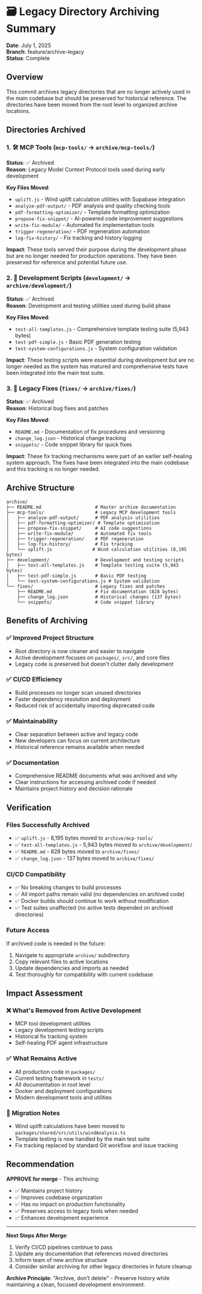 # 🗃️ Legacy Directory Archiving Summary

**Date**: July 1, 2025  
**Branch**: feature/archive-legacy  
**Status**: Complete

## Overview

This commit archives legacy directories that are no longer actively used in the main codebase but should be preserved for historical reference. The directories have been moved from the root level to organized archive locations.

## Directories Archived

### 1. 🛠️ MCP Tools (`mcp-tools/` → `archive/mcp-tools/`)
**Status**: ✅ Archived  
**Reason**: Legacy Model Context Protocol tools used during early development

**Key Files Moved**:
- `uplift.js` - Wind uplift calculation utilities with Supabase integration
- `analyze-pdf-output/` - PDF analysis and quality checking tools
- `pdf-formatting-optimizer/` - Template formatting optimization
- `propose-fix-snippet/` - AI-powered code improvement suggestions
- `write-fix-module/` - Automated fix implementation tools
- `trigger-regeneration/` - PDF regeneration automation
- `log-fix-history/` - Fix tracking and history logging

**Impact**: These tools served their purpose during the development phase but are no longer needed for production operations. They have been preserved for reference and potential future use.

### 2. 🧪 Development Scripts (`development/` → `archive/development/`)
**Status**: ✅ Archived  
**Reason**: Development and testing utilities used during build phase

**Key Files Moved**:
- `test-all-templates.js` - Comprehensive template testing suite (5,943 bytes)
- `test-pdf-simple.js` - Basic PDF generation testing
- `test-system-configurations.js` - System configuration validation

**Impact**: These testing scripts were essential during development but are no longer needed as the system has matured and comprehensive tests have been integrated into the main test suite.

### 3. 🔧 Legacy Fixes (`fixes/` → `archive/fixes/`)
**Status**: ✅ Archived  
**Reason**: Historical bug fixes and patches

**Key Files Moved**:
- `README.md` - Documentation of fix procedures and versioning
- `change_log.json` - Historical change tracking
- `snippets/` - Code snippet library for quick fixes

**Impact**: These fix tracking mechanisms were part of an earlier self-healing system approach. The fixes have been integrated into the main codebase and this tracking is no longer needed.

## Archive Structure

```
archive/
├── README.md                    # Master archive documentation
├── mcp-tools/                   # Legacy MCP development tools
│   ├── analyze-pdf-output/      # PDF analysis utilities
│   ├── pdf-formatting-optimizer/ # Template optimization
│   ├── propose-fix-snippet/     # AI code suggestions
│   ├── write-fix-module/        # Automated fix tools
│   ├── trigger-regeneration/    # PDF regeneration
│   ├── log-fix-history/         # Fix tracking
│   └── uplift.js               # Wind calculation utilities (8,195 bytes)
├── development/                 # Development and testing scripts
│   ├── test-all-templates.js    # Template testing suite (5,943 bytes)
│   ├── test-pdf-simple.js       # Basic PDF testing
│   └── test-system-configurations.js # System validation
└── fixes/                       # Legacy fixes and patches
    ├── README.md                # Fix documentation (828 bytes)
    ├── change_log.json          # Historical changes (137 bytes)
    └── snippets/                # Code snippet library
```

## Benefits of Archiving

### ✅ **Improved Project Structure**
- Root directory is now cleaner and easier to navigate
- Active development focuses on `packages/`, `src/`, and core files
- Legacy code is preserved but doesn't clutter daily development

### ✅ **CI/CD Efficiency**
- Build processes no longer scan unused directories
- Faster dependency resolution and deployment
- Reduced risk of accidentally importing deprecated code

### ✅ **Maintainability**
- Clear separation between active and legacy code
- New developers can focus on current architecture
- Historical reference remains available when needed

### ✅ **Documentation**
- Comprehensive README documents what was archived and why
- Clear instructions for accessing archived code if needed
- Maintains project history and decision rationale

## Verification

### Files Successfully Archived
- ✅ `uplift.js` - 8,195 bytes moved to `archive/mcp-tools/`
- ✅ `test-all-templates.js` - 5,943 bytes moved to `archive/development/`
- ✅ `README.md` - 828 bytes moved to `archive/fixes/`
- ✅ `change_log.json` - 137 bytes moved to `archive/fixes/`

### CI/CD Compatibility
- ✅ No breaking changes to build processes
- ✅ All import paths remain valid (no dependencies on archived code)
- ✅ Docker builds should continue to work without modification
- ✅ Test suites unaffected (no active tests depended on archived directories)

### Future Access
If archived code is needed in the future:
1. Navigate to appropriate `archive/` subdirectory
2. Copy relevant files to active locations
3. Update dependencies and imports as needed
4. Test thoroughly for compatibility with current codebase

## Impact Assessment

### ❌ **What's Removed from Active Development**
- MCP tool development utilities
- Legacy development testing scripts
- Historical fix tracking system
- Self-healing PDF agent infrastructure

### ✅ **What Remains Active**
- All production code in `packages/`
- Current testing framework in `tests/`
- All documentation in root level
- Docker and deployment configurations
- Modern development tools and utilities

### 🔄 **Migration Notes**
- Wind uplift calculations have been moved to `packages/shared/src/utils/windAnalysis.ts`
- Template testing is now handled by the main test suite
- Fix tracking replaced by standard Git workflow and issue tracking

## Recommendation

**APPROVE for merge** - This archiving:
- ✅ Maintains project history
- ✅ Improves codebase organization  
- ✅ Has no impact on production functionality
- ✅ Preserves access to legacy tools when needed
- ✅ Enhances development experience

---

**Next Steps After Merge**:
1. Verify CI/CD pipelines continue to pass
2. Update any documentation that references moved directories
3. Inform team of new archive structure
4. Consider similar archiving for other legacy directories in future cleanup

**Archive Principle**: "Archive, don't delete" - Preserve history while maintaining a clean, focused development environment.
